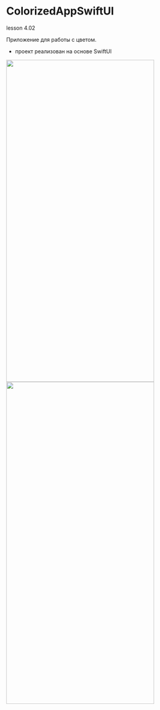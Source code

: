 # ColorizedAppSwiftUI
lesson 4.02

Приложение для работы с цветом. 
* проект реализован на основе SwiftUI

<img src="https://user-images.githubusercontent.com/104350118/196397017-87086dc4-a378-4293-bef1-f0bf6e705431.png" width="393" height="852"> 
<img src="https://user-images.githubusercontent.com/104350118/196397028-36bea259-e63c-4efa-bf92-820d0db5f08f.png" width="393" height="852"> 

